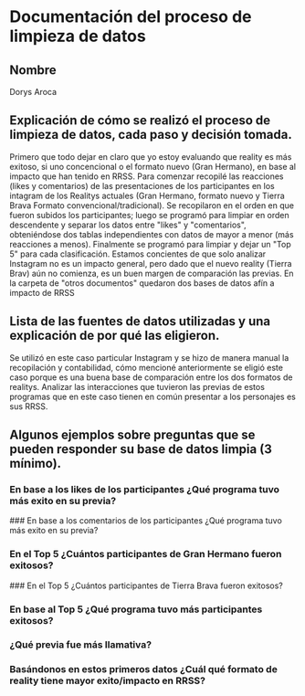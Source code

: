 # Documentación del proceso de limpieza de datos

## Nombre
Dorys Aroca
## Explicación de cómo se realizó el proceso de limpieza de datos, cada paso y decisión tomada.
Primero que todo dejar en claro que yo estoy evaluando que reality es más exitoso, si uno concencional o el formato nuevo (Gran Hermano), en base al impacto que han tenido en RRSS. Para comenzar recopilé las reacciones (likes y comentarios) de las presentaciones de los participantes en los intagram de los Realitys actuales (Gran Hermano, formato nuevo y Tierra Brava Formato convencional/tradicional). Se recopilaron en el orden en que fueron subidos los participantes; luego se programó para limpiar en orden descendente y separar los datos entre "likes" y "comentarios", obteniéndose dos tablas independientes con datos de mayor a menor (más reacciones a menos). Finalmente se programó para limpiar y dejar un "Top 5" para cada clasificación.
Estamos concientes de que solo analizar Instagram no es un impacto general, pero dado que el nuevo reality (Tierra Brav) aún no comienza, es un buen margen de comparación las previas. En la carpeta de "otros documentos" quedaron dos bases de datos afín a impacto de RRSS
## Lista de las fuentes de datos utilizadas y una explicación de por qué las eligieron.
Se utilizó en este caso particular Instagram y se hizo de manera manual la recopilación y contabilidad, cómo mencioné anteriormente se eligió este caso porque es una buena base de comparación entre los dos formatos de realitys. Analizar las interacciones que tuvieron las previas de estos programas que en este caso tienen en común presentar a los personajes es sus RRSS.
## Algunos ejemplos sobre preguntas que se pueden responder su base de datos limpia (3 mínimo).
### En base a los likes de los participantes ¿Qué programa tuvo más exito en su previa?
### En base a los comentarios de los participantes ¿Qué programa tuvo más exito en su previa?
### En el Top 5 ¿Cuántos participantes de Gran Hermano fueron exitosos?
### En el Top 5 ¿Cuántos participantes de Tierra Brava fueron exitosos?
### En base al Top 5 ¿Qué programa tuvo más participantes exitosos?
### ¿Qué previa fue más llamativa?
### Basándonos en estos primeros datos ¿Cuál qué formato de reality tiene mayor exito/impacto en RRSS?
